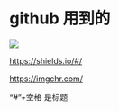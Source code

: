 # github 用到的  

![](https://img.shields.io/badge/github-%E6%89%AF%E6%B7%A1-brightgreen.svg)

https://shields.io/#/

https://imgchr.com/

“#”+空格 是标题 
